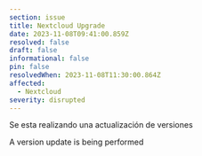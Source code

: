 ```yaml
---
section: issue
title: Nextcloud Upgrade
date: 2023-11-08T09:41:00.859Z
resolved: false
draft: false
informational: false
pin: false
resolvedWhen: 2023-11-08T11:30:00.864Z
affected:
  - Nextcloud
severity: disrupted
---
```

Se esta realizando una actualización de versiones



A version update is being performed